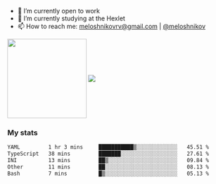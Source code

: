 <!-- ## Hi there, I'm Roman Meloshnikov 👋 -->

<!-- !
[image](https://www.codewars.com/users/meloshnikov/badges/small?theme=light)<br> -->

<!--
Here are some ideas to get you started:

- 🧰 I’m currently open to work
- 👯 I’m looking to collaborate on ...
- 🤔 I’m looking for help with ...
- 💬 Ask me about ...
- 📫 How to reach me: meloshnikov
- 😄 Pronouns: ...
- ⚡ Fun fact: ...
-->

- 🧰 I’m currently open to work
- 🌱 I’m currently studying at the Hexlet
- 📫 How to reach me: meloshnikovrv@gmail.com | [@meloshnikov](https://telegram.me/meloshnikov)

<span>
<a>
<img align="center" height="180em" src="https://github-readme-stats.vercel.app/api?username=meloshnikov&show_icons=true&hide_border=true&&count_private=true&include_all_commits=true" />
</a>
<a>
<img align="center" src="https://github-readme-stats.vercel.app/api/top-langs/?username=meloshnikov&layout=compact&hide_border=true" />
</a>
</span>


### My stats
<!--START_SECTION:waka-->

```txt
YAML         1 hr 3 mins     ███████████▒░░░░░░░░░░░░░   45.51 %
TypeScript   38 mins         ███████░░░░░░░░░░░░░░░░░░   27.61 %
INI          13 mins         ██▒░░░░░░░░░░░░░░░░░░░░░░   09.84 %
Other        11 mins         ██░░░░░░░░░░░░░░░░░░░░░░░   08.13 %
Bash         7 mins          █▒░░░░░░░░░░░░░░░░░░░░░░░   05.13 %
```

<!--END_SECTION:waka-->

